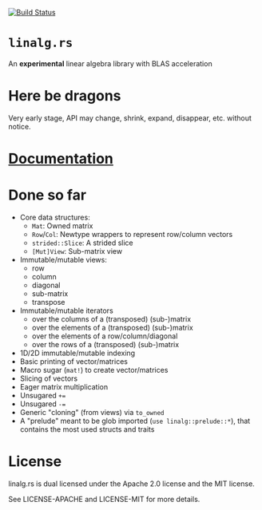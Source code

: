 [![Build Status][status]](https://travis-ci.org/japaric/linalg.rs)

# `linalg.rs`

An **experimental** linear algebra library with BLAS acceleration

# Here be dragons

Very early stage, API may change, shrink, expand, disappear, etc. without
notice.

# [Documentation][docs]

# Done so far

- Core data structures:
  - `Mat`: Owned matrix
  - `Row`/`Col`: Newtype wrappers to represent row/column vectors
  - `strided::Slice`: A strided slice
  - `[Mut]View`: Sub-matrix view
- Immutable/mutable views:
  - row
  - column
  - diagonal
  - sub-matrix
  - transpose
- Immutable/mutable iterators
  - over the columns of a (transposed) (sub-)matrix
  - over the elements of a (transposed) (sub-)matrix
  - over the elements of a row/column/diagonal
  - over the rows of a (transposed) (sub-)matrix
- 1D/2D immutable/mutable indexing
- Basic printing of vector/matrices
- Macro sugar (`mat!`) to create vector/matrices
- Slicing of vectors
- Eager matrix multiplication
- Unsugared `+=`
- Unsugared `-=`
- Generic "cloning" (from views) via `to_owned`
- A "prelude" meant to be glob imported (`use linalg::prelude::*`), that
  contains the most used structs and traits

# License

linalg.rs is dual licensed under the Apache 2.0 license and the MIT license.

See LICENSE-APACHE and LICENSE-MIT for more details.

[docs]: http://rust-ci.org/japaric/linalg.rs/doc/linalg/
[rust]: http://www.rust-lang.org/
[status]: https://travis-ci.org/japaric/linalg.rs.svg?branch=master
